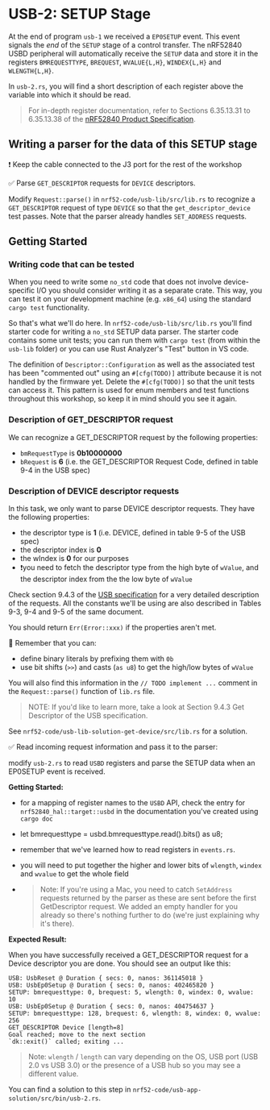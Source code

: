 # USB-2: SETUP Stage

At the end of program `usb-1` we received a `EP0SETUP` event. This event signals the *end* of the `SETUP` stage of a control transfer.  The nRF52840 USBD peripheral will automatically receive the `SETUP` data and store it in the registers `BMREQUESTTYPE`, `BREQUEST`, `WVALUE{L,H}`, `WINDEX{L,H}` and `WLENGTH{L,H}`.

In `usb-2.rs`, you will find a short description of each register above the variable into which it should be read.

> For in-depth register documentation, refer to Sections 6.35.13.31 to 6.35.13.38 of the [nRF52840 Product Specification][nrf product spec].

[nrf product spec]: https://infocenter.nordicsemi.com/pdf/nRF52840_PS_v1.1.pdf

## Writing a parser for the data of this SETUP stage

❗️ Keep the cable connected to the J3 port for the rest of the workshop

✅ Parse `GET_DESCRIPTOR` requests for `DEVICE` descriptors.

Modify `Request::parse()` in `nrf52-code/usb-lib/src/lib.rs` to recognize a `GET_DESCRIPTOR` request of type `DEVICE` so that the `get_descriptor_device` test passes. Note that the parser already handles `SET_ADDRESS` requests.

## Getting Started

### Writing code that can be tested

When you need to write some `no_std` code that does not involve device-specific I/O you should consider writing it as a separate crate. This way, you can test it on your development machine (e.g. `x86_64`) using the standard `cargo test` functionality.

So that's what we'll do here. In `nrf52-code/usb-lib/src/lib.rs` you'll find starter code for writing a `no_std` SETUP data parser. The starter code contains some unit tests; you can run them with `cargo test` (from within the `usb-lib` folder) or you can use Rust Analyzer's "Test" button in VS code.

The definition of `Descriptor::Configuration` as well as the associated test has been "commented out" using an `#[cfg(TODO)]` attribute because it is not handled by the firmware yet. Delete the `#[cfg(TODO)]` so that the unit tests can access it. This pattern is used for enum members and test functions throughout this workshop, so keep it in mind should you see it again.

### Description of GET_DESCRIPTOR request

We can recognize a GET_DESCRIPTOR request by the following properties:

- `bmRequestType` is **0b10000000**
- `bRequest` is **6** (i.e. the GET_DESCRIPTOR Request Code, defined in table 9-4 in the USB spec)

### Description of DEVICE descriptor requests

In this task, we only want to parse DEVICE descriptor requests. They have the following properties:

- the descriptor type is **1** (i.e. DEVICE, defined in table 9-5 of the USB spec)
- the descriptor index is **0**
- the wIndex is **0** for our purposes
- ❗️you need to fetch the descriptor type from the high byte of `wValue`, and the descriptor index from the the low byte of `wValue`

Check section 9.4.3 of the [USB specification][usb_spec] for a very detailed description of the requests. All the constants we'll be using are also described in Tables 9-3, 9-4 and 9-5 of the same document.

You should return `Err(Error::xxx)` if the properties aren't met.

🔎 Remember that you can:

- define binary literals by prefixing them with `0b`
- use bit shifts (`>>`) and casts (`as u8`) to get the high/low bytes of `wValue`

You will also find this information in the `// TODO implement ...` comment in the `Request::parse()` function of `lib.rs` file.
 > NOTE: If you'd like to learn more, take a look at Section 9.4.3 Get Descriptor of the USB specification.

See `nrf52-code/usb-lib-solution-get-device/src/lib.rs` for a solution.

✅ Read incoming request information and pass it to the parser:

modify `usb-2.rs` to read `USBD` registers and parse the SETUP data when an EP0SETUP event is received.

**Getting Started:**

- for a mapping of register names to the `USBD` API, check the entry for `nrf52840_hal::target::usbd` in the documentation you've created using `cargo doc`
- let bmrequesttype = usbd.bmrequesttype.read().bits() as u8;
- remember that we've learned how to read registers in `events.rs`.
- you will need to put together the higher and lower bits of `wlength`, `windex` and `wvalue` to get the whole field

- > Note: If you're using a Mac, you need to catch `SetAddress` requests returned by the parser as these are sent before the first GetDescriptor request. We added an empty handler for you already so there's nothing further to do (we're just explaining why it's there).

**Expected Result:**

When you have successfully received a GET_DESCRIPTOR request for a Device descriptor you are done. You should see an output like this:

```console
USB: UsbReset @ Duration { secs: 0, nanos: 361145018 }
USB: UsbEp0Setup @ Duration { secs: 0, nanos: 402465820 }
SETUP: bmrequesttype: 0, brequest: 5, wlength: 0, windex: 0, wvalue: 10
USB: UsbEp0Setup @ Duration { secs: 0, nanos: 404754637 }
SETUP: bmrequesttype: 128, brequest: 6, wlength: 8, windex: 0, wvalue: 256
GET_DESCRIPTOR Device [length=8]
Goal reached; move to the next section
`dk::exit()` called; exiting ...
```

> Note: `wlength` / `length` can vary depending on the OS, USB port (USB 2.0 vs USB 3.0) or the presence of a USB hub so you may see a different value.

You can find a solution to this step in `nrf52-code/usb-app-solution/src/bin/usb-2.rs`.

[usb_spec]: https://www.usb.org/document-library/usb-20-specification
